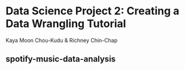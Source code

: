 # Data Science Project 2: Creating a Data Wrangling Tutorial
Kaya Moon Chou-Kudu & Richney Chin-Chap

## spotify-music-data-analysis
